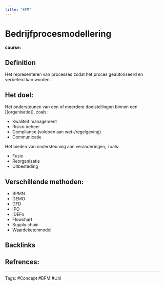 ```yaml
---
title: "BPM"
---
```


# Bedrijfprocesmodellering
**course:**
## Definition
Het representeren van processes zodat het proces geautoriseerd en verbeterd kan worden.

## Het doel:
Het ondersteunen van een of meerdere doelstellingen binnen een [[organisatie]], zoals:
- Kwaliteit management 
- Risico beheer 
- Compliance (voldoen aan wet-/regelgeving)
- Communicatie 

Het bieden van ondersteuning aan veranderingen, zoals:
- Fusie 
- Reorganisatie 
- Uitbesteding

## Verschillende methoden:
- BPMN
- DEMO
- DFD
- IPO
- IDEFo
- Flowchart
- Supply chain
- Waardeketenmodel

## Backlinks

## Refrences:

---
Tags: #Concept #BPM #Uni 